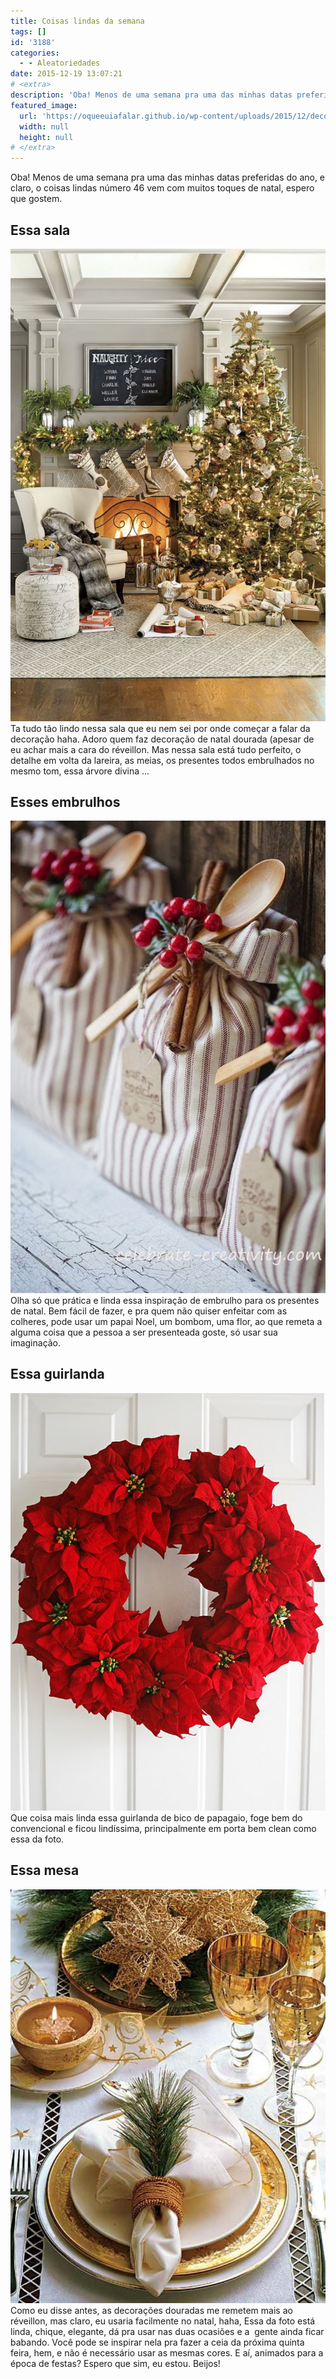 ```yaml
---
title: Coisas lindas da semana
tags: []
id: '3188'
categories:
  - - Aleatoriedades
date: 2015-12-19 13:07:21
# <extra>
description: 'Oba! Menos de uma semana pra uma das minhas datas preferidas do ano, e claro, o coisas lindas número 46 vem com muitos toques de natal, espero que gostem. Essa sala Ta tudo tão lindo nessa sala que eu nem sei por onde começar a falar da decoração haha. Adoro quem faz decoração de natal dourada (apesar de eu achar mais a cara do réveillon. Mas nessa sala está tudo perfeito, o detalhe em volta da lareira, as meias, os presentes todos embrulhados no mesmo tom, essa árvore divina &#8230; Esses embrulhos Olha só que prática e linda essa inspiração de embrulho para os presentes de natal. Bem fácil de fazer, e pra quem não quiser enfeitar com as colheres, pode usar um papai Noel, um bombom, uma flor, ao que remeta a alguma coisa que a pessoa a ser &hellip;'
featured_image: 
  url: 'https://oqueeuiafalar.github.io/wp-content/uploads/2015/12/decoração-de-sala-para-o-natal-683x1024.jpg'
  width: null
  height: null
# </extra>
---
```


Oba! Menos de uma semana pra uma das minhas datas preferidas do ano, e claro, o coisas lindas número 46 vem com muitos toques de natal, espero que gostem.

## Essa sala

[![decoração dourada para o natal](/wp-content/uploads/2015/12/decoração-de-sala-para-o-natal-683x1024.jpg)](/wp-content/uploads/2015/12/decoração-de-sala-para-o-natal.jpg) Ta tudo tão lindo nessa sala que eu nem sei por onde começar a falar da decoração haha. Adoro quem faz decoração de natal dourada (apesar de eu achar mais a cara do réveillon. Mas nessa sala está tudo perfeito, o detalhe em volta da lareira, as meias, os presentes todos embrulhados no mesmo tom, essa árvore divina ...

## Esses embrulhos

[![dica de embalagem para presente](/wp-content/uploads/2015/12/embalagem-de-presente-inspiração-683x1024.jpg)](/wp-content/uploads/2015/12/embalagem-de-presente-inspiração.jpg) Olha só que prática e linda essa inspiração de embrulho para os presentes de natal. Bem fácil de fazer, e pra quem não quiser enfeitar com as colheres, pode usar um papai Noel, um bombom, uma flor, ao que remeta a alguma coisa que a pessoa a ser presenteada goste, só usar sua imaginação.

## Essa guirlanda

[![guirlanda vermelha - guirlanda de flores](/wp-content/uploads/2015/12/guirlanda-de-bico-de-papagaio.jpg)](/wp-content/uploads/2015/12/guirlanda-de-bico-de-papagaio.jpg) Que coisa mais linda essa guirlanda de bico de papagaio, foge bem do convencional e ficou lindíssima, principalmente em porta bem clean como essa da foto.

## Essa mesa

[![mesa de ceia de natal - decoração ](/wp-content/uploads/2015/12/decoração-de-mesa-para-ceia-de-natal.jpg)](/wp-content/uploads/2015/12/decoração-de-mesa-para-ceia-de-natal.jpg) Como eu disse antes, as decorações douradas me remetem mais ao réveillon, mas claro, eu usaria facilmente no natal, haha, Essa da foto está linda, chique, elegante, dá pra usar nas duas ocasiões e a  gente ainda ficar babando. Você pode se inspirar nela pra fazer a ceia da próxima quinta feira, hem, e não é necessário usar as mesmas cores. E aí, animados para a época de festas? Espero que sim, eu estou. Beijos!
